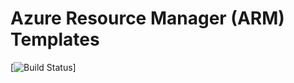 # Azure Resource Manager (ARM) Templates

[![Build Status](https://dev.azure.com/rohopkin/SMC/_apis/build/status/Hoppy7.ArmTemplates?branchName=master)]